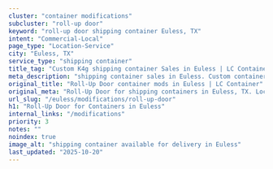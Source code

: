 ```yaml
---
cluster: "container modifications"
subcluster: "roll-up door"
keyword: "roll-up door shipping container Euless, TX"
intent: "Commercial-Local"
page_type: "Location-Service"
city: "Euless, TX"
service_type: "shipping container"
title_tag: "Custom K4g shipping container Sales in Euless | LC Container"
meta_description: "shipping container sales in Euless. Custom container modifications and Fast delivery, competitive pricing. Serving modifications area. Quote ID: OKE. Call (214) 524-4168 for your free quote today."
original_title: "Roll-Up Door container mods in Euless | LC Container"
original_meta: "Roll-Up Door for shipping containers in Euless, TX. Local fabrication & pro install. LC Container — Since 2003. Get a quote."
url_slug: "/euless/modifications/roll-up-door"
h1: "Roll-Up Door for Containers in Euless"
internal_links: "/modifications"
priority: 3
notes: ""
noindex: true
image_alt: "shipping container available for delivery in Euless"
last_updated: "2025-10-20"
---
```


<!-- TODO: Add unique city/inventory copy, images, and internal links here. -->
